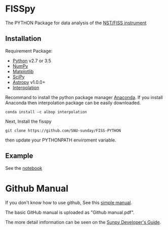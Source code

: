 # FISSpy
The PYTHON Package for data analysis of the [NST/FISS instrument](http://fiss.snu.ac.kr/)

Installation
------------

Requirement Package:

* [Python](http://www.python.org) v2.7 or 3.5
* [NumPy](http://numpy.scipy.org/)
* [Matplotlib](http://matplotlib.sourceforge.net/)
* [SciPy](http://www.scipy.org/)
* [Astropy](http://astropy.org) v1.0.0+
* [Interpolation](https://github.com/EconForge/interpolation.py)

Recommand to install the python package manager [Anaconda](https://www.continuum.io/why-anaconda).
If you install Anaconda then interpolation package can be easily downloaded.

    conda install -c albop interpolation

Next, Install the fisspy

    git clone https://github.com/SNU-sunday/FISS-PYTHON

then update your PYTHONPATH enviroment variable.

Example
----------
See the [notebook](https://github.com/SNU-sunday/FISS-PYTHON/blob/master/fisspy/example/fisspy.ipynb)

# Github Manual
If you don't know how to use github, See this [simple manual](https://guides.github.com/activities/hello-world/).

The basic GitHub manual is uploaded as "Github manual.pdf".

The more detail imformation can be seen on the [Sunpy Developer's Guide](http://docs.sunpy.org/en/stable/dev.html).
